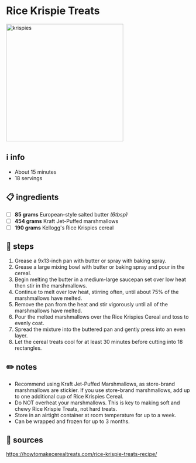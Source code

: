 # Rice Krispie Treats  
<img src="https://www.cookingclassy.com/wp-content/uploads/2020/04/rice-krispie-treats-2.jpg" alt="krispies" width="320"/>  

## ℹ️ info  
* About 15 minutes  
* 18 servings  

## 📋 ingredients  
- [ ] **85 grams** European-style salted butter *(6tbsp)*
- [ ] **454 grams** Kraft Jet-Puffed marshmallows
- [ ] **190 grams** Kellogg's Rice Krispies cereal

## 🔪 steps  
1. Grease a 9x13-inch pan with butter or spray with baking spray.
2. Grease a large mixing bowl with butter or baking spray and pour in the cereal.
3. Begin melting the butter in a medium-large saucepan set over low heat then stir in the marshmallows.
4. Continue to melt over low heat, stirring often, until about 75% of the marshmallows have melted.
5. Remove the pan from the heat and stir vigorously until all of the marshmallows have melted.
6. Pour the melted marshmallows over the Rice Krispies Cereal and toss to evenly coat.
7. Spread the mixture into the buttered pan and gently press into an even layer.
8. Let the cereal treats cool for at least 30 minutes before cutting into 18 rectangles. 

## ✏️ notes  
* Recommend using Kraft Jet-Puffed Marshmallows, as store-brand marshmallows are stickier. If you use store-brand marshmallows, add up to one additional cup of Rice Krispies Cereal.
* Do NOT overheat your marshmallows. This is key to making soft and chewy Rice Krispie Treats, not hard treats.
* Store in an airtight container at room temperature for up to a week.
* Can be wrapped and frozen for up to 3 months.

## 🔗 sources  
https://howtomakecerealtreats.com/rice-krispie-treats-recipe/  
